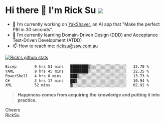 # Hi there 👋 I'm Rick Su ![](https://komarev.com/ghpvc/?username=ricksu978)
<!--
**ricksu978/ricksu978** is a ✨ _special_ ✨ repository because its `README.md` (this file) appears on your GitHub profile.

Here are some ideas to get you started:
-->
- 🔭 I’m currently working on [YakShaver](https://yakshaver.ai/), an AI app that "Make the perfect PBI in 30 seconds".
- 🌱 I’m currently learning Domain-Driven Design (DDD) and Acceptance Test-Driven Development (ATDD)
- 📫 How to reach me: ricksu@ssw.com.au
<!--
- 👯 I’m looking to collaborate on ...
- 🤔 I’m looking for help with ...
- 💬 Ask me about ...
-->
<!--
- 😄 Pronouns: ...
- ⚡ Fun fact: ...
-->
[![Rick's github stats](https://github-readme-stats.vercel.app/api?username=ricksu978&theme=dark)](https://github.com/ricksu978/ricksu978)

<!--START_SECTION:waka-->

```txt
Bicep        9 hrs 51 mins   ████████▒░░░░░░░░░░░░░░░░   32.70 %
YAML         9 hrs 45 mins   ████████░░░░░░░░░░░░░░░░░   32.35 %
PowerShell   4 hrs 8 mins    ███▒░░░░░░░░░░░░░░░░░░░░░   13.73 %
C#           3 hrs 17 mins   ██▓░░░░░░░░░░░░░░░░░░░░░░   10.94 %
XML          52 mins         ▓░░░░░░░░░░░░░░░░░░░░░░░░   02.92 %
```

<!--END_SECTION:waka-->

> **Happiness comes from acquiring the knowledge and putting it into practice.**

Cheers  
RickSu 
